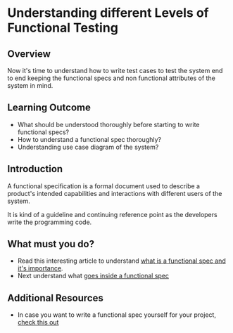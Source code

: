 # Understanding different Levels of Functional Testing

## Overview

Now it's time to understand how to write test cases to test the system end to end keeping the functional specs and non functional attributes of the system in mind.

## Learning Outcome

- What should be understood thoroughly before starting to write functional specs?
- How to understand a functional spec thoroughly?
- Understanding use case diagram of the system?

## Introduction 
A functional specification is a formal document used to describe a product's intended capabilities and interactions with different users of the system.

It is kind of a guideline and continuing reference point as the developers write the programming code.

## What must you do?
- Read this interesting article to understand [what is a functional spec and it's importance](https://www.itomic.com.au/what-is-a-functional-specification-and-why-is-it-important/).
- Next understand what [goes inside a functional spec](https://www.bridging-the-gap.com/functional-specification/)

## Additional Resources
- In case you want to write a functional spec yourself for your project, [check this out](https://www.justinmind.com/blog/functional-specification-documentation-quick-guide-to-making-your-own/)

